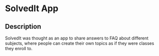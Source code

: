 # SolvedIt App
## Description
SolvedIt was thought as an app to share answers to FAQ about different subjects, where 
people can create their own topics as if they were classes they enroll to.